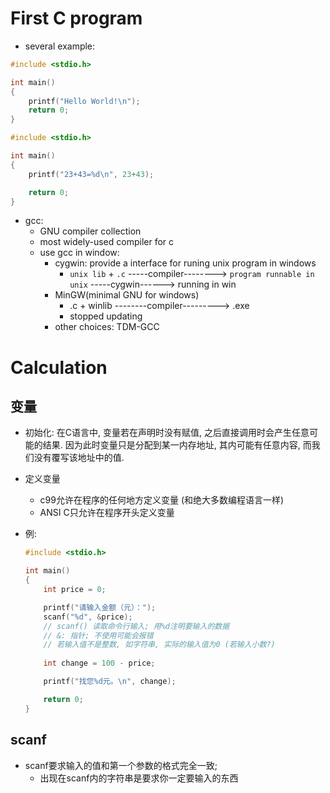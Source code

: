 # First C program

- several example:

```c
#include <stdio.h>

int main()
{
    printf("Hello World!\n");
    return 0;
}
```



```c
#include <stdio.h>

int main()
{
    printf("23+43=%d\n", 23+43);

    return 0;
}
```



- gcc: 
  - GNU compiler collection
  - most widely-used compiler for c
  - use gcc in window:
    - cygwin: provide a interface for runing unix program in windows
      - `unix lib` + `.c` -----compiler--------> `program runnable in unix`  -----cygwin------> running in win
    - MinGW(minimal GNU for windows)
      - .c  + winlib  --------compiler---------> .exe
      - stopped updating
    - other choices: TDM-GCC





# Calculation

## 变量

- 初始化: 在C语言中, 变量若在声明时没有赋值, 之后直接调用时会产生任意可能的结果. 因为此时变量只是分配到某一内存地址, 其内可能有任意内容, 而我们没有覆写该地址中的值.
- 定义变量
  - c99允许在程序的任何地方定义变量 (和绝大多数编程语言一样)
  - ANSI C只允许在程序开头定义变量

- 例:

  ```c
  #include <stdio.h>
  
  int main()
  {
      int price = 0;
  
      printf("请输入金额（元）：");
      scanf("%d", &price);		
      // scanf() 读取命令行输入; 用%d注明要输入的数据
      // &: 指针; 不使用可能会报错
      // 若输入值不是整数, 如字符串, 实际的输入值为0 (若输入小数?)
      										
      int change = 100 - price;
  
      printf("找您%d元。\n", change);
  
      return 0;
  }
  ```

  

## scanf

- scanf要求输入的值和第一个参数的格式完全一致;
  - 出现在scanf内的字符串是要求你一定要输入的东西



